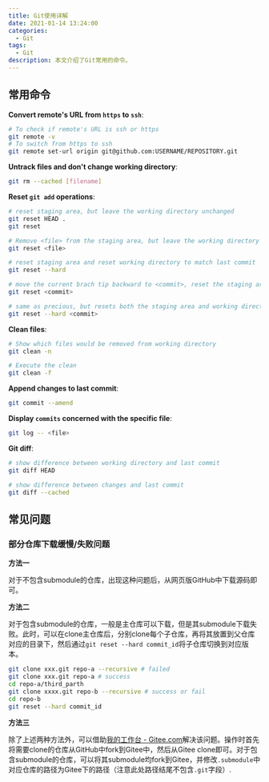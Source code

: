 ```yaml
---
title: Git使用详解
date: 2021-01-14 13:24:00
categories:
  - Git
tags:
  - Git
description: 本文介绍了Git常用的命令。
---
```




## 常用命令

**Convert remote's URL from `https` to `ssh`**:

```bash
# To check if remote's URL is ssh or https
git remote -v
# To switch from https to ssh
git remote set-url origin git@github.com:USERNAME/REPOSITORY.git
```

**Untrack files and don't change working directory**:

```bash
git rm --cached [filename]
```

**Reset `git add` operations**:

```bash
# reset staging area, but leave the working directory unchanged
git reset HEAD .
git reset

# Remove <file> from the staging area, but leave the working directory unchanged
git reset <file>

# reset staging area and reset working directory to match last commit
git reset --hard

# move the current brach tip backward to <commit>, reset the staging area to match, but leave the working directory alone
git reset <commit>

# same as precious, but resets both the staging area and working directory
git reset --hard <commit>
```

**Clean files**:

```bash
# Show which files would be removed from working directory
git clean -n

# Execute the clean
git clean -f
```

**Append changes to last commit**:

```bash
git commit --amend
```

**Display `commits` concerned with the specific file**:

```bash
git log -- <file>
```

**Git diff**:

```bash
# show difference between working directory and last commit
git diff HEAD

# show difference between changes and last commit
git diff --cached
```

## 常见问题

### 部分仓库下载缓慢/失败问题

**方法一**

对于不包含submodule的仓库，出现这种问题后，从网页版GitHub中下载源码即可。

**方法二**

对于包含submodule的仓库，一般是主仓库可以下载，但是其submodule下载失败。此时，可以在clone主仓库后，分别clone每个子仓库，再将其放置到父仓库对应的目录下，然后通过`git reset --hard commit_id`将子仓库切换到对应版本。

```bash
git clone xxx.git repo-a --recursive # failed
git clone xxx.git repo-a # success
cd repo-a/third_parth
git clone xxxx.git repo-b --recursive # success or fail
cd repo-b
git reset --hard commit_id
```

**方法三**

除了上述两种方法外，可以借助[我的工作台 - Gitee.com](https://gitee.com/)解决该问题。操作时首先将需要clone的仓库从GitHub中fork到Gitee中，然后从Gitee clone即可。对于包含submodule的仓库，可以将其submodule均fork到Gitee，并修改`.submodule`中对应仓库的路径为Gitee下的路径（注意此处路径结尾不包含`.git`字段）.